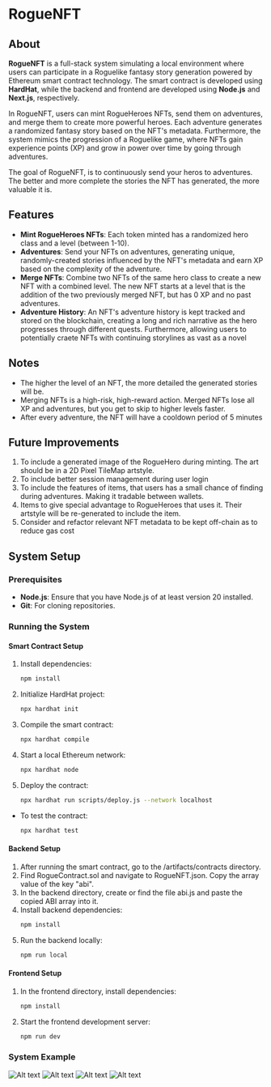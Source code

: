 # RogueNFT

## About

**RogueNFT** is a full-stack system simulating a local environment where users can participate in a Roguelike fantasy story generation powered by Ethereum smart contract technology. The smart contract is developed using **HardHat**, while the backend and frontend are developed using **Node.js** and **Next.js**, respectively.

In RogueNFT, users can mint RogueHeroes NFTs, send them on adventures, and merge them to create more powerful heroes. Each adventure generates a randomized fantasy story based on the NFT's metadata. Furthermore, the system mimics the progression of a Roguelike game, where NFTs gain experience points (XP) and grow in power over time by going through adventures.

The goal of RogueNFT, is to continuously send your heros to adventures. The better and more complete the stories the NFT has generated, the more valuable it is.

## Features
- **Mint RogueHeroes NFTs**: Each token minted has a randomized hero class and a level (between 1-10).
- **Adventures**: Send your NFTs on adventures, generating unique, randomly-created stories influenced by the NFT's metadata and earn XP based on the complexity of the adventure.
- **Merge NFTs**: Combine two NFTs of the same hero class to create a new NFT with a combined level. The new NFT starts at a level that is the addition of the two previously merged NFT, but has 0 XP and no past adventures.
- **Adventure History**: An NFT's adventure history is kept tracked and stored on the blockchain, creating a long and rich narrative as the hero progresses through different quests. Furthermore, allowing users to potentially craete NFTs with continuing storylines as vast as a novel

## Notes
- The higher the level of an NFT, the more detailed the generated stories will be.
- Merging NFTs is a high-risk, high-reward action. Merged NFTs lose all XP and adventures, but you get to skip to higher levels faster.
- After every adventure, the NFT will have a cooldown period of 5 minutes

## Future Improvements
1. To include a generated image of the RogueHero during minting. The art should be in a 2D Pixel TileMap artstyle.
2. To include better session management during user login
3. To include the features of items, that users has a small chance of finding during adventures. Making it tradable between wallets.
4. Items to give special advantage to RogueHeroes that uses it. Their artstyle will be re-generated to include the item.
5. Consider and refactor relevant NFT metadata to be kept off-chain as to reduce gas cost

## System Setup
### Prerequisites

- **Node.js**: Ensure that you have Node.js of at least version 20 installed.
- **Git**: For cloning repositories.

### Running the System

#### Smart Contract Setup

1. Install dependencies:
   ```bash
   npm install
2. Initialize HardHat project:
   ```bash 
   npx hardhat init
3. Compile the smart contract:
   ```bash
   npx hardhat compile
4. Start a local Ethereum network:
   ```bash
   npx hardhat node
5. Deploy the contract:
   ```bash
   npx hardhat run scripts/deploy.js --network localhost

- To test the contract:
   ```bash
   npx hardhat test

#### Backend Setup
1. After running the smart contract, go to the /artifacts/contracts directory.
2. Find RogueContract.sol and navigate to RogueNFT.json. Copy the array value of the key "abi".
3. In the backend directory, create or find the file abi.js and paste the copied ABI array into it.
4. Install backend dependencies:
   ```bash
   npm install
5. Run the backend locally:
   ```bash
   npm run local

#### Frontend Setup
1. In the frontend directory, install dependencies:
   ```bash
   npm install
2. Start the frontend development server:
   ```bash
   npm run dev


### System Example

![Alt text](./readMeImages/loginPage.png?raw=true "Page during login")
![Alt text](./readMeImages/image1.png?raw=true "Start")
![Alt text](./readMeImages/merge.png?raw=true "Merging")
![Alt text](./readMeImages/heroAdventures.png?raw=true "Adventures of a Hero")
